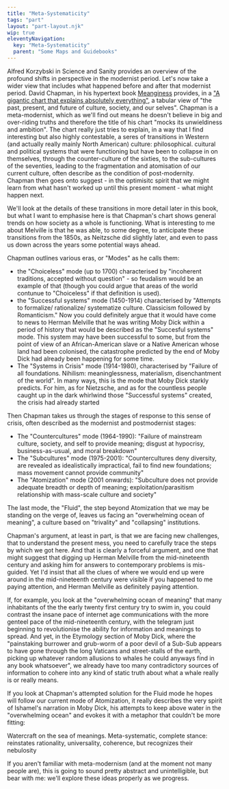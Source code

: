 ```yaml
---
title: "Meta-Systematicity"
tags: "part"
layout: "part-layout.njk"
wip: true
eleventyNavigation:
  key: "Meta-Systematicity"
  parent: "Some Maps and Guidebooks"
---
```


Alfred Korzybski in Science and Sanity provides an overview of the profound shifts in perspective in the modernist period. Let's now take a wider view that includes what happened before and after that modernist period. David Chapman, in his hypertext book [Meanginess](https://meaningness.com/ "Meaningness Hypertext book") provides, in a ["A gigantic chart that explains absolutely everything"](https://meaningness.com/modes-chart), a tabular view of "the past, present, and future of culture, society, and our selves". Chapman is a meta-modernist, which as we'll find out means he doesn't believe in big and over-riding truths and therefore the title of his chart "mocks its unwieldiness and ambition". The chart really just tries to explain, in a way that I find interesting but also highly contestable, a seres of transitions in Western (and actually really mainly North American) culture: philosophical. cuitural and political systems that were functioning but have been to collapse in on themselves, through the counter-culture of the sixties, to the sub-cultures of the seventies, leading to the fragmentation and atomisation of our current culture, often describe as the condition of post-modernity. Chapman then goes onto suggest - in the optimisitc spirit that we might learn from what hasn't worked up until this present moment - what might happen next.

We'll look at the details of these transitions in more detail later in this book, but what I want to emphasise here is that Chapman's chart shows general trends on how society as a whole is functioning. What is interesting to me about Melville is that he was able, to some degree, to anticipate these transitions from the 1850s, as Neitzsche did slightly later, and even to pass us down across the years some potential ways ahead.

Chapman outlines various eras, or "Modes" as he calls them:

*   the "Choiceless" mode (up to 1700) characterised by "incoherent traditions, accepted without question" - so feudalism would be an example of that (though you could argue that areas of the world contunue to "Choiceless" if that definition is used).
*   the "Successful systems" mode (1450-1914) characterised by "Attempts to formalize/ rationalize/ systematize culture. Classicism followed by Romanticism." Now you could definitely argue that it would have come to news to Herman Melville that he was writing Moby Dick within a period of history that would be described as the "Succesful systems" mode. This system may have been successful to some, but from the point of view of an African-American slave or a Native American whose land had been colonised, the catastrophe predicted by the end of Moby Dick had already been happening for some time.
*   The "Systems in Crisis" mode (1914-1980), characterised by "Failure of all foundations. Nihilism: meaninglessness, materialism, disenchantment of the world". In many ways, this is the mode that Moby Dick starkly predicts. For him, as for Nietzsche, and as for the countless people caught up in the dark whirlwind those "Successful systems" created, the crisis had already started

Then Chapman takes us through the stages of response to this sense of crisis, often described as the modernist and postmodernist stages:

*   The "Countercultures" mode (1964-1990): "Failure of mainstream culture, society, and self to provide meaning; disgust at hypocrisy, business-as-usual, and moral breakdown"
*   The "Subcultures" mode (1975-2001): "Countercultures deny diversity, are revealed as idealistically impractical, fail to find new foundations; mass movement cannot provide community"
*   The "Atomization" mode (2001 onwards): "Subculture does not provide adequate breadth or depth of meaning; exploitation/parasitism relationship with mass-scale culture and society"

The last mode, the "Fluid", the step beyond Atomization that we may be standing on the verge of, leaves us facing an "overwhelming ocean of meaning", a culture based on "trivality" and "collapsing" institutions.

Chapman's argument, at least in part, is that we are facing new challenges, that to understand the present mess, you need to carefully trace the steps by which we got here. And that is clearly a forceful argument, and one that might suggest that digging up Herman Melville from the mid-nineteenth century and asking him for answers to contemporary problems is mis-guided. Yet I'd insist that all the clues of where we would end up were around in the mid-nineteenth century were visible if you happened to me paying attention, and Herman Melville as definitely paying attention.

If, for example, you look at the "overwhelming ocean of meaning" that many inhabitants of the the early twenty first century try to swim in, you could contrast the insane pace of internet age communications with the more genteel pace of the mid-nineteenth century, with the telegram just beginning to revolutionise the ability for information and meanings to spread. And yet, in the Etymology section of Moby Dick, where the "painstaking burrower and grub-worm of a poor devil of a Sub-Sub appears to have gone through the long Vaticans and street-stalls of the earth, picking up whatever random allusions to whales he could anyways find in any book whatsoever", we already have too many contradictory sources of information to cohere into any kind of static truth about what a whale really is or really means.

If you look at Chapman's attempted solution for the Fluid mode he hopes will follow our current mode of Atomization, it really describes the very spirit of Ishamel's narration in Moby Dick, his attempts to keep above water in the "overwhelming ocean" and evokes it with a metaphor that couldn't be more fitting:

Watercraft on the sea of meanings. Meta-systematic, complete stance: reinstates rationality, universality, coherence, but recognizes their nebulosity

If you aren't familiar with meta-modernism (and at the moment not many people are), this is going to sound pretty abstract and unintelligible, but bear with me: we'll explore these ideas properly as we progress.